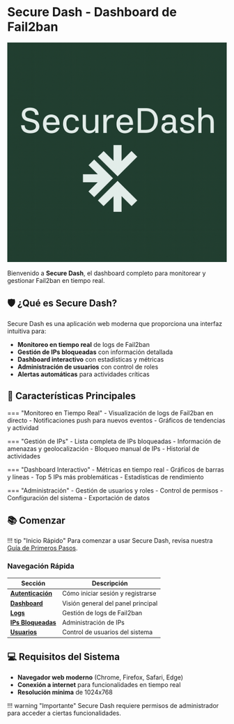 # Secure Dash - Dashboard de Fail2ban

![Placeholder: Logo de Secure Dash](assets/secure-dash-logo.png)

Bienvenido a **Secure Dash**, el dashboard completo para monitorear y gestionar Fail2ban en tiempo real.

## :shield: ¿Qué es Secure Dash?

Secure Dash es una aplicación web moderna que proporciona una interfaz intuitiva para:

- **Monitoreo en tiempo real** de logs de Fail2ban
- **Gestión de IPs bloqueadas** con información detallada
- **Dashboard interactivo** con estadísticas y métricas
- **Administración de usuarios** con control de roles
- **Alertas automáticas** para actividades críticas

## :rocket: Características Principales

=== "Monitoreo en Tiempo Real"
    - Visualización de logs de Fail2ban en directo
    - Notificaciones push para nuevos eventos
    - Gráficos de tendencias y actividad

=== "Gestión de IPs"
    - Lista completa de IPs bloqueadas
    - Información de amenazas y geolocalización
    - Bloqueo manual de IPs
    - Historial de actividades

=== "Dashboard Interactivo"
    - Métricas en tiempo real
    - Gráficos de barras y líneas
    - Top 5 IPs más problemáticas
    - Estadísticas de rendimiento

=== "Administración"
    - Gestión de usuarios y roles
    - Control de permisos
    - Configuración del sistema
    - Exportación de datos

## :books: Comenzar

!!! tip "Inicio Rápido"
    Para comenzar a usar Secure Dash, revisa nuestra [Guía de Primeros Pasos](user-guide/getting-started.md).

### Navegación Rápida

| Sección | Descripción |
|---------|-------------|
| [**Autenticación**](user-guide/authentication.md) | Cómo iniciar sesión y registrarse |
| [**Dashboard**](user-guide/dashboard.md) | Visión general del panel principal |
| [**Logs**](user-guide/logs-management.md) | Gestión de logs de Fail2ban |
| [**IPs Bloqueadas**](user-guide/banned-ips.md) | Administración de IPs |
| [**Usuarios**](user-guide/user-management.md) | Control de usuarios del sistema |

## :computer: Requisitos del Sistema

- **Navegador web moderno** (Chrome, Firefox, Safari, Edge)
- **Conexión a internet** para funcionalidades en tiempo real
- **Resolución mínima** de 1024x768

!!! warning "Importante"
    Secure Dash requiere permisos de administrador para acceder a ciertas funcionalidades.